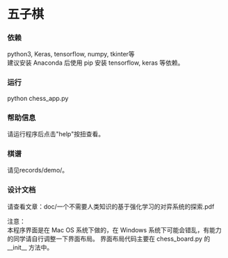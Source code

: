 # 五子棋
### 依赖
python3, Keras, tensorflow, numpy, tkinter等  
建议安装 Anaconda 后使用 pip 安装 tensorflow, keras 等依赖。

### 运行
python chess_app.py

### 帮助信息
请运行程序后点击"help"按扭查看。

### 棋谱
请见records/demo/。

### 设计文档
请查看文章：doc/一个不需要人类知识的基于强化学习的对弈系统的探索.pdf

注意：  
本程序界面是在 Mac OS 系统下做的，在 Windows 系统下可能会错乱，有能力的同学请自行调整一下界面布局。
界面布局代码主要在 chess_board.py 的 \_\_init\_\_ 方法中。  
